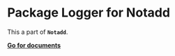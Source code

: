 # Package Logger for Notadd

This a part of **```Notadd```**.

[**Go for documents**](https://docs.notadd.com/#/)
